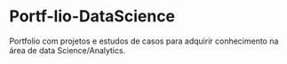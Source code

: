 # Portf-lio-DataScience
Portfolio com projetos e estudos de casos para adquirir conhecimento na área de data Science/Analytics.
